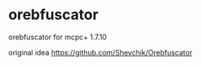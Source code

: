 # orebfuscator
orebfuscator for mcpc+ 1.7.10

original idea https://github.com/Shevchik/Orebfuscator
